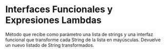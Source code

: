 # Interfaces Funcionales y Expresiones Lambdas

Método que recibe como parámetro una lista de strings y una interfaz
funcional que transforme cada String de la lista en mayúsculas. Devuelve un
nuevo listado de String transformados.

